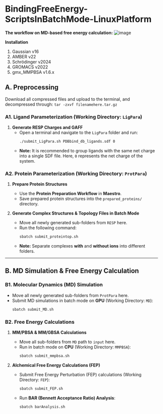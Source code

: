 # BindingFreeEnergy-ScriptsInBatchMode-LinuxPlatform

**The workflow on MD-based free energy calculation:**
![image](https://github.com/user-attachments/assets/89bd4b4a-b22a-4334-b788-4a94d79c9407)

**Installation**
1. Gaussian v16
2. AMBER v22
3. Schrödinger v2024
4. GROMACS v2022
5. gmx_MMPBSA v1.6.x

## **A. Preprocessing**  
Download all compressed files and upload to the terminal, and decompressed through: `tar -zxvf filenamehere.tar.gz`

### **A1. Ligand Parameterization (Working Directory: `LigPara`)**  
1. **Generate RESP Charges and GAFF**  
   - Open a terminal and navigate to the `LigPara` folder and run:  
     ```bash
     ./submit_LigPara.sh PDBbind_db_ligands.sdf 0
     ```  
   - **Note:** It is recommended to group ligands with the same net charge into a single SDF file. Here, `0` represents the net charge of the system. 

### **A2. Protein Parameterization (Working Directory: `ProtPara`)**  
1. **Prepare Protein Structures**  
   - Use the **Protein Preparation Workflow** in **Maestro**.  
   - Save prepared protein structures into the `prepared_proteins/` directory.  

2. **Generate Complex Structures & Topology Files in Batch Mode**  
   - Move all newly generated sub-folders from `RESP` here.
   - Run the following command:  
     ```bash
     sbatch submit_proteintop.sh
     ```  
   - **Note:** Separate complexes **with** and **without ions** into different folders.  

---

## **B. MD Simulation & Free Energy Calculation**  

### **B1. Molecular Dynamics (MD) Simulation**  
- Move all newly generated sub-folders from `ProtPara` here.
- Submit MD simulations in batch mode on **GPU** (Working Directory: `MD`):  
  ```bash
  sbatch submit_MD.sh
  ```

### **B2. Free Energy Calculations**  

1. **MM/PBSA & MM/GBSA Calculations**  
   - Move all sub-folders from `MD` path to `input` here.
   - Run in batch mode on **CPU** (Working Directory: `MMPBSA`):  
     ```bash
     sbatch submit_mmpbsa.sh
     ```

2. **Alchemical Free Energy Calculations (FEP)**  
   - Submit Free Energy Perturbation (FEP) calculations (Working Directory: `FEP`):  
     ```bash
     sbatch submit_FEP.sh
     ```  
   - Run **BAR (Bennett Acceptance Ratio) Analysis**:  
     ```bash
     sbatch barAnalysis.sh
     ```
